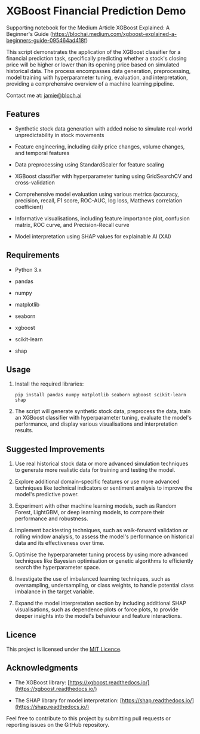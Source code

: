 # XGBoost Financial Prediction Demo

Supporting notebook for the Medium Article XGBoost Explained: A Beginner's Guide
(https://blochai.medium.com/xgboost-explained-a-beginners-guide-095464ad418f)

This script demonstrates the application of the XGBoost classifier for a financial prediction task, specifically predicting whether a stock's closing price will be higher or lower than its opening price based on simulated historical data. The process encompasses data generation, preprocessing, model training with hyperparameter tuning, evaluation, and interpretation, providing a comprehensive overview of a machine learning pipeline.

Contact me at: jamie@bloch.ai

## Features

- Synthetic stock data generation with added noise to simulate real-world unpredictability in stock movements

- Feature engineering, including daily price changes, volume changes, and temporal features

- Data preprocessing using StandardScaler for feature scaling

- XGBoost classifier with hyperparameter tuning using GridSearchCV and cross-validation

- Comprehensive model evaluation using various metrics (accuracy, precision, recall, F1 score, ROC-AUC, log loss, Matthews correlation coefficient)

- Informative visualisations, including feature importance plot, confusion matrix, ROC curve, and Precision-Recall curve

- Model interpretation using SHAP values for explainable AI (XAI)

## Requirements

- Python 3.x

- pandas

- numpy

- matplotlib

- seaborn

- xgboost

- scikit-learn

- shap

## Usage

1. Install the required libraries:
   ```
   pip install pandas numpy matplotlib seaborn xgboost scikit-learn shap
   ```

2. The script will generate synthetic stock data, preprocess the data, train an XGBoost classifier with hyperparameter tuning, evaluate the model's performance, and display various visualisations and interpretation results.

## Suggested Improvements

1. Use real historical stock data or more advanced simulation techniques to generate more realistic data for training and testing the model.

2. Explore additional domain-specific features or use more advanced techniques like technical indicators or sentiment analysis to improve the model's predictive power.

3. Experiment with other machine learning models, such as Random Forest, LightGBM, or deep learning models, to compare their performance and robustness.

4. Implement backtesting techniques, such as walk-forward validation or rolling window analysis, to assess the model's performance on historical data and its effectiveness over time.

5. Optimise the hyperparameter tuning process by using more advanced techniques like Bayesian optimisation or genetic algorithms to efficiently search the hyperparameter space.

6. Investigate the use of imbalanced learning techniques, such as oversampling, undersampling, or class weights, to handle potential class imbalance in the target variable.

7. Expand the model interpretation section by including additional SHAP visualisations, such as dependence plots or force plots, to provide deeper insights into the model's behaviour and feature interactions.


## Licence

This project is licensed under the [MIT Licence](LICENCE).

## Acknowledgments

- The XGBoost library: [https://xgboost.readthedocs.io/](https://xgboost.readthedocs.io/)

- The SHAP library for model interpretation: [https://shap.readthedocs.io/](https://shap.readthedocs.io/)

Feel free to contribute to this project by submitting pull requests or reporting issues on the GitHub repository.
